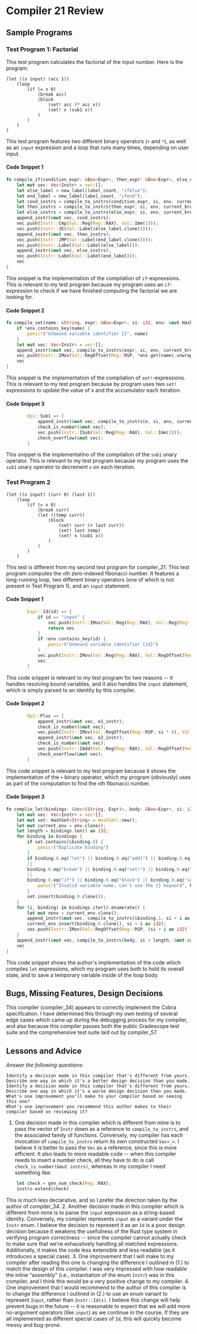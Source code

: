 
# Compiler 21 Review

## Sample Programs

### Test Program 1: Factorial
This test program calculates the factorial of the input number. Here is the
program:
```
(let ((x input) (acc 1))
    (loop
        (if (= x 0)
            (break acc)
            (block
                (set! acc (* acc x))
                (set! x (sub1 x))
            )
        )
    )
)
```
This test program features two different binary operators (`+` and `*`), as well
as an `input` expression and a loop that runs many times, depending on user
input.


#### Code Snippet 1
```rust
fn compile_if(condition_expr: &Box<Expr>, then_expr: &Box<Expr>, else_expr:&Box<Expr>, si: i32, env: &mut HashMap<String, i32>, current_break: &String, label_count: &mut i32) -> Vec<Instr> {
    let mut vec: Vec<Instr> = vec![];
    let else_label = new_label(label_count, "ifelse");
    let end_label = new_label(label_count, "ifend");
    let cond_instrs = compile_to_instrs(condition_expr, si, env, current_break, label_count);
    let then_instrs = compile_to_instrs(then_expr, si, env, current_break, label_count);
    let else_instrs = compile_to_instrs(else_expr, si, env, current_break, label_count);
    append_instr(&mut vec, cond_instrs);
    vec.push(Instr::Cmp(Val::Reg(Reg::RAX), Val::Imm(1)));
    vec.push(Instr::JE(Val::Label(else_label.clone())));
    append_instr(&mut vec, then_instrs);
    vec.push(Instr::JMP(Val::Label(end_label.clone())));
    vec.push(Instr::Label(Val::Label(else_label)));
    append_instr(&mut vec, else_instrs);
    vec.push(Instr::Label(Val::Label(end_label)));
    vec
}
```
This snippet is the implementation of the compilation of `if`-expressions. This
is relevant to my test program because my program uses an `if`-expression to
check if we have finished computing the factorial we are looking for.

#### Code Snippet 2
```rust
fn compile_set(name: &String, expr: &Box<Expr>, si: i32, env: &mut HashMap<String, i32>, current_break: &String, label_count: &mut i32) -> Vec<Instr> {
    if !env.contains_key(name) {
        panic!("Unbound variable identifier {}", name)
    }
    let mut vec: Vec<Instr> = vec![];
    append_instr(&mut vec, compile_to_instrs(expr, si, env, current_break, label_count));
    vec.push(Instr::IMov(Val::RegOffset(Reg::RSP, *env.get(name).unwrap() * 8), Val::Reg(Reg::RAX)));
    vec
}
```
This snippet is the implementation of the compilation of `set!`-expressions.
This is relevant to my test program because by program uses two `set!`
expressions to update the value of x and the accumulator each iteration.


#### Code Snippet 3
```rust
        Op1::Sub1 => {
            append_instr(&mut vec, compile_to_instrs(e, si, env, current_break, label_count));
            check_is_number(&mut vec);
            vec.push(Instr::ISub(Val::Reg(Reg::RAX), Val::Imm(2)));
            check_overflow(&mut vec);
        }
```
This snippet is the implementatino of the compilation of the `sub1` unary
operator. This is relevant to my test program because my program uses the `sub1`
unary operator to decrement `x` on each iteration.


### Test Program 2
```
(let ((x input) (curr 0) (last 1))
    (loop
        (if (= x 0)
            (break curr)
            (let ((temp curr))
                (block
                    (set! curr (+ last curr))
                    (set! last temp)
                    (set! x (sub1 x))
                )
            )
        )
    )
```
This test is different from my second test program for compiler_21. This test
program computes the `n`th zero-indexed fibonacci number. It features a
long-running loop, two different binary operators (one of which is not present
in Test Program 1), and an `input` statement.


#### Code Snippet 1
```rust
        Expr::Id(id) => {
            if id == "input" {
                vec.push(Instr::IMov(Val::Reg(Reg::RAX), Val::Reg(Reg::RDI)));
                return vec
            }
            if !env.contains_key(id) {
                panic!("Unbound variable identifier {id}")
            }
            vec.push(Instr::IMov(Val::Reg(Reg::RAX), Val::RegOffset(Reg::RSP, *env.get(id).unwrap() * 8)));
            vec
        }
```
This code snippet is relevant to my test program for two reasons -- it handles
resolving bound variables, and it also handles the `input` statement, which is
simply parsed to an identity by this compiler.


#### Code Snippet 2
```rust
        Op2::Plus => {
            append_instr(&mut vec, e1_instr);
            check_is_number(&mut vec);
            vec.push(Instr::IMov(Val::RegOffset(Reg::RSP, si * 8), Val::Reg(Reg::RAX)));
            append_instr(&mut vec, e2_instr);
            check_is_number(&mut vec);
            vec.push(Instr::IAdd(Val::Reg(Reg::RAX), Val::RegOffset(Reg::RSP, si * 8)));
            check_overflow(&mut vec);
        }
```
This code snippet is relevant to my test program because it shows the
implementation of the `+` binary operator, which my program (obviously) uses as
part of the computation to find the `n`th fibonacci number.


#### Code Snippet 3
```rust
fn complie_let(bindings: &Vec<(String, Expr)>, body: &Box<Expr>, si: i32, env: &mut HashMap<String, i32>, current_break: &String, label_count: &mut i32) -> Vec<Instr> {
    let mut vec: Vec<Instr> = vec![];
    let mut set: HashSet<String> = HashSet::new();
    let mut current_env = env.clone();
    let length = bindings.len() as i32;
    for binding in bindings {
        if set.contains(&binding.0) {
            panic!("Duplicate binding")
        }
        if binding.0.eq("let") || binding.0.eq("add1") || binding.0.eq("sub1")
        ||
        binding.0.eq("break") || binding.0.eq("set!") || binding.0.eq("loop")
        ||
        binding.0.eq("if") || binding.0.eq("block") || binding.0.eq("input") {
            panic!("Invalid variable name, can't use the {} keyword", binding.0)
        }
        set.insert(binding.0.clone());
    }
    for (i, binding) in bindings.iter().enumerate() {
        let mut nenv = current_env.clone();
        append_instr(&mut vec, compile_to_instrs(&binding.1, si + i as i32, &mut nenv, current_break, label_count));
        current_env.insert(binding.0.clone(), si + i as i32);
        vec.push(Instr::IMov(Val::RegOffset(Reg::RSP, (si + i as i32) * 8), Val::Reg(Reg::RAX)));
    }
    append_instr(&mut vec, compile_to_instrs(body, si + length, &mut current_env, current_break, label_count));
    vec
}
```
This code snippet shows the author's implementation of the code which compiles
`let` expressions, which my program uses both to hold its overall state, and to
save a temporary variable inside of the loop body.


## Bugs, Missing Features, Design Decisions

This compiler (compiler_34) appears to correctly implement the Cobra
specification. I have determined this through my own testing of several edge
cases which came up during the debugging process for my compiler, and also
because this compiler passes both the public Gradescope test suite and the
comprehensive test suite laid out by compiler_57.


## Lessons and Advice

*Answer the following questions:*

    Identify a decision made in this compiler that's different from yours. Describe one way in which it's a better design decision than you made.
    Identify a decision made in this compiler that's different from yours. Describe one way in which it's a worse design decision than you made.
    What's one improvement you'll make to your compiler based on seeing this one?
    What's one improvement you recommend this author makes to their compiler based on reviewing it?

1. One decision made in this compiler which is different from mine is to pass
   the vector of `Instr` down as a reference to `compile_to_instrs`, and the
   associated family of functions. Conversely, my compiler has each invocation
   of `compile_to_instrs` return its own constructed `Vec<_>`. I believe it is
   better to pass the `Vec` as a reference, since this is more efficient. It
   also leads to more readable code -- when this compiler needs to insert a
   number check, all they have to do is call `check_is_number(&mut instrs)`,
   whereas in my compiler I need something like:
```rust
    let check = gen_num_check(Reg::RAX);
    instrs.extend(check)
```
   This is much less declarative, and so I prefer the direction taken by the
   author of compiler_34.
2. Another decision made in this compiler which is different from mine is to parse
   the `input` expression as a string-based identity. Conversely, my compiler
   represents `input` as a variant under the `Instr` enum. I believe the
   decision to represent it as an `Id` is a poor design decision because it
   weakens the usefulness of the Rust type system in verifying program
   correctness -- since the compiler cannot actually check to make sure that
   we're exhaustively handling all matched expressions. Additionally, it makes
   the code less extensible and less readable (as it introduces a special case).
3. One improvement that I will make to my compiler after reading this one is
   changing the difference I outlined in (1.) to match the design of this
   compiler. I was very impressed with how readable the inline "assembly" (i.e.,
   instantiation of the enum `Instr`) was in this compiler, and I think this
   would be a very positive change to my compiler.
4. One improvement that I would recommend to the author of this compiler is to
   change the difference I outlined in (2.) to use an enum variant to represent
   `Input`, rather than `Instr::Id(s)`. I believe this change will help prevent
   bugs in the future -- it is reasonable to expect that we will add more
   no-argument operators (like `input`) as we continue in the course. If they
   are all implemented as different special cases of `Id`, this will quickly
   become messy and bug-prone.
